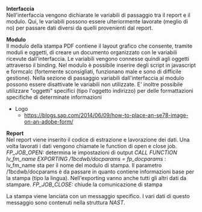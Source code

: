 **Interfaccia**</br>
Nell'interfaccia vengono dichiarate le variabili di passaggio tra il report e il modulo. Qui, le variabili possono essere ulteriormente lavorate (meglio di no) per passare dati diversi da quelli provenienti dal report.

**Modulo** </br>
Il modulo della stampa PDF contiene il layout grafico che consente, tramite moduli e oggetti, di creare un documento organizzato con le variabili ricevute dall'interfaccia. Le variabili vengono connesse quindi agli oggetti attraverso il binding. 
Nel modulo è possibile inserire degli script in javascript e formcalc (fortemente sconsigliati, funzionano male e sono di difficile gestione). Nella sezione di passaggio variabili dall'interfaccia al modulo possono essere disattivate le variabili non utilizzate. E' inoltre possibile utilizzare "oggetti" specifici (tipo l'oggetto indirizzo) per delle formattazioni specifiche di determinate informazioni
- Logo
  - https://blogs.sap.com/2014/06/09/how-to-place-an-se78-image-on-an-adobe-form/
    
**Report**</br>
Nel report viene inserito il codice di estrazione e lavorazione dei dati. Una volta lavorati i dati vengono chiamate le function di open e close job.
<i>FP_JOB_OPEN:</i> determina le impostazioni di output 
<i>CALL FUNCTION lv_fm_name
      EXPORTING
        /1bcdwb/docparams  = fp_docparams
  </i> : lv_fm_name sta per il nome del modulo di stampa. Il parametro /1bcdwb/docparams è da passare in quanto contiene informazioni base per la stampa (tipo la lingua). Nell'exporting vanno anche tutti gli altri dati da stampare.
<i>FP_JOB_CLOSE:</i> chiude la comunicazione di stampa

La stampa viene lanciata con un messaggio specifico. I vari dati di questo messaggio sono contenuti nella struttura <i>NAST</i>.

